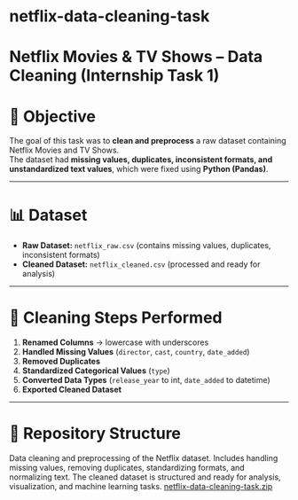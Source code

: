 # netflix-data-cleaning-task
# Netflix Movies & TV Shows – Data Cleaning (Internship Task 1)

# 🎯 Objective  
The goal of this task was to **clean and preprocess** a raw dataset containing Netflix Movies and TV Shows.  
The dataset had **missing values, duplicates, inconsistent formats, and unstandardized text values**, which were fixed using **Python (Pandas)**.  

---

# 📊 Dataset  
- **Raw Dataset:** `netflix_raw.csv` (contains missing values, duplicates, inconsistent formats)  
- **Cleaned Dataset:** `netflix_cleaned.csv` (processed and ready for analysis)  

---

# 🔧 Cleaning Steps Performed  
1. **Renamed Columns** → lowercase with underscores  
2. **Handled Missing Values** (`director`, `cast`, `country`, `date_added`)  
3. **Removed Duplicates**  
4. **Standardized Categorical Values** (`type`)  
5. **Converted Data Types** (`release_year` to int, `date_added` to datetime)  
6. **Exported Cleaned Dataset**  

---

# 📂 Repository Structure
Data cleaning and preprocessing of the Netflix dataset. Includes handling missing values, removing duplicates, standardizing formats, and normalizing text. The cleaned dataset is structured and ready for analysis, visualization, and machine learning tasks.
[netflix-data-cleaning-task.zip](https://github.com/user-attachments/files/22508951/netflix-data-cleaning-task.zip)
